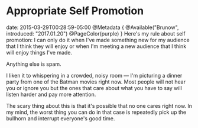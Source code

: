 # Appropriate Self Promotion
date: 2015-03-29T00:28:59-05:00
@Metadata {
  @Available("Brunow", introduced: "2017.01.20")
  @PageColor(purple)
}
Here's my rule about self promotion: I can only do it when I've made something new for my audience that I think they will enjoy or when I'm meeting a new audience that I think will enjoy things I've made.

Anything else is spam.

I liken it to whispering in a crowded, noisy room &mdash; I'm picturing a dinner party from one of the Batman movies right now. Most people will not hear you or ignore you but the ones that care about what you have to say will listen harder and pay more attention.

The scary thing about this is that it's possible that no one cares right now. In my mind, the worst thing you can do in that case is repeatedly pick up the bullhorn and interrupt everyone's good time. 
